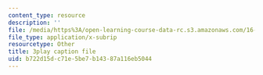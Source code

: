 ```yaml
---
content_type: resource
description: ''
file: /media/https%3A/open-learning-course-data-rc.s3.amazonaws.com/16-885j-aircraft-systems-engineering-fall-2005/b722d15dc71e5be7b14387a116eb5044_xJ2H06sseLM.vtt
file_type: application/x-subrip
resourcetype: Other
title: 3play caption file
uid: b722d15d-c71e-5be7-b143-87a116eb5044
---
```


